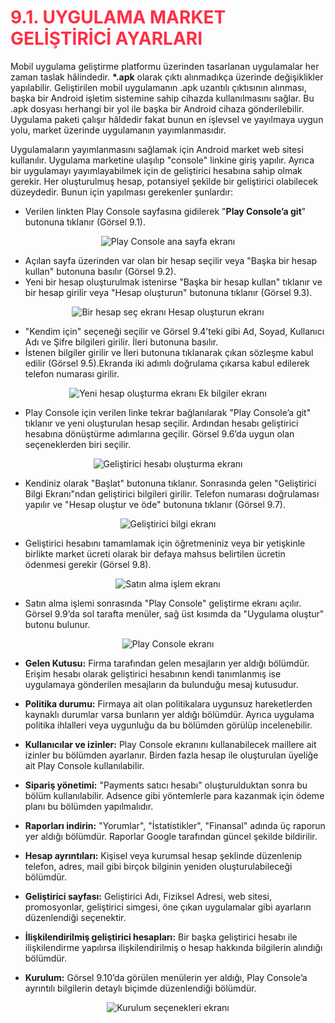 <h1 style="color:#ff2e47">9.1. UYGULAMA MARKET GELİŞTİRİCİ AYARLARI</h1>

Mobil uygulama geliştirme platformu üzerinden tasarlanan uygulamalar her zaman taslak hâlindedir. **\*.apk** olarak çıktı alınmadıkça üzerinde değişiklikler yapılabilir. Geliştirilen mobil uygulamanın .apk uzantılı çıktısının alınması, başka bir Android işletim sistemine sahip cihazda kullanılmasını sağlar. Bu .apk dosyası herhangi bir yol ile başka bir Android cihaza gönderilebilir. Uygulama paketi çalışır hâldedir fakat bunun en işlevsel ve yayılmaya uygun yolu, market üzerinde uygulamanın yayımlanmasıdır.

Uygulamaların yayımlanmasını sağlamak için Android market web sitesi kullanılır. Uygulama marketine ulaşılıp "console" linkine giriş yapılır. Ayrıca bir uygulamayı yayımlayabilmek için de geliştirici hesabına sahip olmak gerekir. Her oluşturulmuş hesap, potansiyel şekilde bir geliştirici olabilecek düzeydedir. Bunun için yapılması gerekenler şunlardır:

- Verilen linkten Play Console sayfasına gidilerek "**Play Console’a git**" butonuna tıklanır (Görsel 9.1).

<div style='display:block;text-align:center'>

![Play Console ana sayfa ekranı](./uygulama-yayimlama/gorsel-9.1-play-console-ana-sayfa-ekrani.png)
</div>

- Açılan sayfa üzerinden var olan bir hesap seçilir veya "Başka bir hesap kullan" butonuna basılır (Görsel 9.2).
- Yeni bir hesap oluşturulmak istenirse "Başka bir hesap kullan" tıklanır ve bir hesap girilir veya "Hesap oluşturun" butonuna tıklanır (Görsel 9.3).

<div style='display:block;text-align:center'>

![Bir hesap seç ekranı Hesap oluşturun ekranı](./uygulama-yayimlama/gorsel-9.2-bir-hesap-sec-ekrani-gorsel-9.3-hesap-olusturun-ekrani.png)
</div>

- "Kendim için" seçeneği seçilir ve Görsel 9.4’teki gibi Ad, Soyad, Kullanıcı Adı ve Şifre bilgileri girilir. İleri butonuna basılır.
- İstenen bilgiler girilir ve İleri butonuna tıklanarak çıkan sözleşme kabul edilir (Görsel 9.5).Ekranda iki adımlı doğrulama çıkarsa kabul edilerek telefon numarası girilir.

<div style='display:block;text-align:center'>

![Yeni hesap oluşturma ekranı Ek bilgiler ekranı](./uygulama-yayimlama/gorsel-9.4-yeni-hesap-olusturma-ekrani-gorsel-9.5-ek-bilgiler-ekrani.png)
</div>

- Play Console için verilen linke tekrar bağlanılarak "Play Console’a git" tıklanır ve yeni oluşturulan hesap seçilir. Ardından hesabı geliştirici hesabına dönüştürme adımlarına geçilir. Görsel 9.6’da uygun olan seçeneklerden biri seçilir.

<div style='display:block;text-align:center'>

![Geliştirici hesabı oluşturma ekranı](./uygulama-yayimlama/gorsel-9.6-gelistirici-hesabi-olusturma-ekrani.png)
</div>

- Kendiniz olarak "Başlat" butonuna tıklanır. Sonrasında gelen "Geliştirici Bilgi Ekranı"ndan geliştirici bilgileri girilir. Telefon numarası doğrulaması yapılır ve "Hesap oluştur ve öde" butonuna tıklanır (Görsel 9.7).

<div style='display:block;text-align:center'>

![Geliştirici bilgi ekranı](./uygulama-yayimlama/gorsel-9.7-gelistirici-bilgi-ekrani.png)
</div>

- Geliştirici hesabını tamamlamak için öğretmeniniz veya bir yetişkinle birlikte market ücreti olarak bir defaya mahsus belirtilen ücretin ödenmesi gerekir (Görsel 9.8).

<div style='display:block;text-align:center'>

![Satın alma işlem ekranı](./uygulama-yayimlama/gorsel-9.8-satin-alma-islem-ekrani.png)
</div>

- Satın alma işlemi sonrasında "Play Console" geliştirme ekranı açılır. Görsel 9.9’da sol tarafta menüler, sağ üst kısımda da "Uygulama oluştur" butonu bulunur.

<div style='display:block;text-align:center'>

![Play Console ekranı](./uygulama-yayimlama/gorsel-9.9-play-console-ekrani.png)
</div>

- **Gelen Kutusu:** Firma tarafından gelen mesajların yer aldığı bölümdür. Erişim hesabı olarak geliştirici hesabının kendi tanımlanmış ise uygulamaya gönderilen mesajların da bulunduğu mesaj kutusudur.
- **Politika durumu:** Firmaya ait olan politikalara uygunsuz hareketlerden kaynaklı durumlar varsa bunların yer aldığı bölümdür. Ayrıca uygulama politika ihlalleri veya uygunluğu da bu bölümden görülüp incelenebilir.
- **Kullanıcılar ve izinler:** Play Console ekranını kullanabilecek maillere ait izinler bu bölümden ayarlanır. Birden fazla hesap ile oluşturulan üyeliğe ait Play Console kullanılabilir.
- **Sipariş yönetimi:** "Payments satıcı hesabı" oluşturulduktan sonra bu bölüm kullanılabilir. Adsence gibi yöntemlerle para kazanmak için ödeme planı bu bölümden yapılmalıdır.


- **Raporları indirin:** "Yorumlar", "İstatistikler", "Finansal" adında üç raporun yer aldığı bölümdür. Raporlar Google tarafından güncel şekilde bildirilir.
- **Hesap ayrıntıları:** Kişisel veya kurumsal hesap şeklinde düzenlenip telefon, adres, mail gibi birçok bilginin yeniden oluşturulabileceği bölümdür.
- **Geliştirici sayfası:** Geliştirici Adı, Fiziksel Adresi, web sitesi, promosyonlar, geliştirici simgesi, öne çıkan uygulamalar gibi ayarların düzenlendiği seçenektir.
- **İlişkilendirilmiş geliştirici hesapları:** Bir başka geliştirici hesabı ile ilişkilendirme yapılırsa ilişkilendirilmiş o hesap hakkında bilgilerin alındığı bölümdür.
- **Kurulum:** Görsel 9.10’da görülen menülerin yer aldığı, Play Console’a ayrıntılı bilgilerin detaylı biçimde düzenlendiği bölümdür.

<div style='display:block;text-align:center'>

![Kurulum seçenekleri ekranı](./uygulama-yayimlama/gorsel-9.10-kurulum-secenekleri-ekrani.png)
</div>